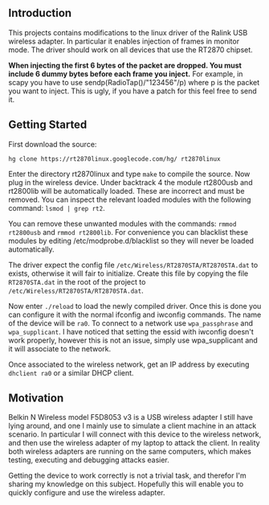 ## Introduction ##

This projects contains modifications to the linux driver of the Ralink USB wireless adapter. In particular it enables injection of frames in monitor mode. The driver should work on all devices that use the RT2870 chipset.

**When injecting the first 6 bytes of the packet are dropped. You must include 6 dummy bytes before each frame you inject.** For example, in scapy you have to use sendp(RadioTap()/"123456"/p) where p is the packet you want to inject. This is ugly, if you have a patch for this feel free to send it.

## Getting Started ##

First download the source:

`hg clone https://rt2870linux.googlecode.com/hg/ rt2870linux`

Enter the directory rt2870linux and type `make` to compile the source. Now plug in the wireless device. Under backtrack 4 the module rt2800usb and rt2800lib will be automatically loaded. These are incorrect and must be removed. You can inspect the relevant loaded modules with the following command: `lsmod | grep rt2`.

You can remove these unwanted modules with the commands: `rmmod rt2800usb` and `rmmod rt2800lib`. For convenience you can blacklist these modules by editing /etc/modprobe.d/blacklist so they will never be loaded automatically.

The driver expect the config file `/etc/Wireless/RT2870STA/RT2870STA.dat` to exists, otherwise it will fair to initialize. Create this file by copying the file `RT2870STA.dat` in the root of the project to `/etc/Wireless/RT2870STA/RT2870STA.dat`.

Now enter `./reload` to load the newly compiled driver. Once this is done you can configure it with the normal ifconfig and iwconfig commands. The name of the device will be `ra0`. To connect to a network use `wpa_passphrase` and `wpa_supplicant`. I have noticed that setting the essid with iwconfig doesn't work properly, however this is not an issue, simply use wpa\_supplicant and it will associate to the network.

Once associated to the wireless network, get an IP address by executing `dhclient ra0` or a similar DHCP client.

## Motivation ##

Belkin N Wireless model F5D8053 v3 is a USB wireless adapter I still have lying around, and one I mainly use to simulate a client machine in an attack scenario. In particular I will connect with this device to the wireless network, and then use the wireless adapter of my laptop to attack the client. In reality both wireless adapters are running on the same computers, which makes testing, executing and debugging attacks easier.

Getting the device to work correctly is not a trivial task, and therefor I'm sharing my knowledge on this subject. Hopefully this will enable you to quickly configure and use the wireless adapter.